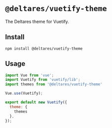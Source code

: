 # `@deltares/vuetify-theme`

The Deltares theme for Vuetify.

## Install

```
npm install @deltares/vuetify-theme
```

## Usage

```js
import Vue from 'vue';
import Vuetify from 'vuetify/lib';
import themes from '@deltares/vuetify-theme'

Vue.use(Vuetify);

export default new Vuetify({
  theme: {
    themes
  },
});
```
